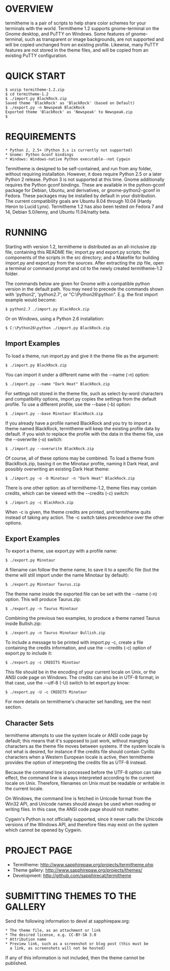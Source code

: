 OVERVIEW
========

termitheme is a pair of scripts to help share color schemes for your
terminals with the world.  Termitheme 1.2 supports gnome-terminal on the
Gnome desktop, and PuTTY on Windows.  Some features of gnome-terminal, such
as transparent or image backgrounds, are not supported and will be copied
unchanged from an existing profile.  Likewise, many PuTTY features are not
stored in the theme files, and will be copied from an existing PuTTY
configuration.


QUICK START
===========

	$ unzip termitheme-1.2.zip
	$ cd termitheme-1.2
	$ ./import.py BlackRock.zip
	Saved theme 'BlackRock' as 'BlackRock' (based on Default)
	$ ./export.py -n Newspeak BlackRock
	Exported theme 'BlackRock' as 'Newspeak' to Newspeak.zip
	$

REQUIREMENTS
============

	* Python 2, 2.5+ (Python 3.x is currently not supported)
	* Gnome: Python Gconf bindings
	* Windows: Windows-native Python executable--not Cygwin

Termitheme is designed to be self-contained, and run from any folder,
without requiring installation.  However, it does require Python 2.5 or a
later Python 2 release.  Python 3 is not supported at this time.  Gnome
additionally requires the Python gconf bindings.  These are available in the
python-gconf package for Debian, Ubuntu, and derivatives, or
gnome-python2-gconf in Fedora.  These packages may be installed by default
in your distribution.  The current compatibility goals are Ubuntu 8.04
through 10.04 (Hardy Heron to Lucid Lynx).  Termitheme 1.2 has also been
tested on Fedora 7 and 14, Debian 5.0/lenny, and Ubuntu 11.04/natty beta.


RUNNING
=======

Starting with version 1.2, termitheme is distributed as an all-inclusive zip
file, containing this README file; import.py and export.py scripts; the
components of the scripts in the src directory; and a Makefile for building
import.py and export.py from the sources.  After extracting the zip file,
open a terminal or command prompt and cd to the newly created termitheme-1.2
folder.

The commands below are given for Gnome with a compatible python version in
the default path. You may need to precede the commands shown with 'python2',
'python2.7', or "C:\Python26\python". E.g. the first import example would
become:

	$ python2.7 ./import.py BlackRock.zip

Or on Windows, using a Python 2.6 installation:

	$ C:\Python26\python ./import.py BlackRock.zip 


Import Examples
---------------

To load a theme, run import.py and give it the theme file as the argument:

	$ ./import.py BlackRock.zip

You can import it under a different name with the --name (-n) option:

	$ ./import.py --name "Dark Heat" BlackRock.zip

For settings not stored in the theme file, such as select-by-word characters
and compatibility options, import.py copies the settings from the default
profile. To use a different profile, use the --base (-b) option:

	$ ./import.py --base Minotaur BlackRock.zip

If you already have a profile named BlackRock and you try to import a theme
named BlackRock, termitheme will keep the existing profile data by default.
If you wish to replace the profile with the data in the theme file, use the
--overwrite (-o) switch:

	$ ./import.py --overwrite BlackRock.zip

Of course, all of these options may be combined. To load a theme from
BlackRock.zip, basing it on the Minotaur profile, naming it Dark Heat, and
possibly overwriting an existing Dark Heat theme:

	$ ./import.py -o -b Minotaur -n "Dark Heat" BlackRock.zip

There is one other option: as of termitheme-1.2, theme files may contain
credits, which can be viewed with the --credits (-c) switch:

	$ ./import.py -c BlackRock.zip

When -c is given, the theme credits are printed, and termitheme quits
instead of taking any action. The -c switch takes precedence over the other
options.


Export Examples
---------------

To export a theme, use export.py with a profile name:

	$ ./export.py Minotaur

A filename can follow the theme name, to save it to a specific file (but the
theme will still import under the name Minotaur by default):

	$ ./export.py Minotaur Taurus.zip

The theme name inside the exported file can be set with the --name (-n)
option. This will produce Taurus.zip:

	$ ./export.py -n Taurus Minotaur

Combining the previous two examples, to produce a theme named Taurus inside
Bullish.zip:

	$ ./export.py -n Taurus Minotaur Bullish.zip

To include a message to be printed with import.py -c, create a file
containing the credits information, and use the --credits (-c) option of
export.py to include it:

	$ ./export.py -c CREDITS Minotaur

This file should be in the encoding of your current locale on Unix, or the
ANSI code page on Windows.  The credits can also be in UTF-8 format; in that
case, use the --utf-8 (-U) switch to let export.py know:

	$ ./export.py -U -c CREDITS Minotaur

For more details on termitheme's character set handling, see the next
section.


Character Sets
--------------

termitheme attempts to use the system locale or ANSI code page by default;
this means that it's supposed to just work, without mangling characters as
the theme file moves between systems.  If the system locale is not what is
desired, for instance if the credits file should contain Cyrillic characters
when a Western European locale is active, then termitheme provides the
option of interpreting the credits file as UTF-8 instead.

Because the command line is processed before the UTF-8 option can take
effect, the command line is always interpreted according to the current
locale on Unix.  Therefore, filenames on Unix must be readable or writable
in the current locale.

On Windows, the command line is fetched in Unicode format from the Win32
API, and Unicode names should always be used when reading or writing files.
In this case, the ANSI code page should not matter.

Cygwin's Python is not officially supported, since it never calls the
Unicode versions of the Windows API, and therefore files may exist on the
system which cannot be opened by Cygwin.


PROJECT PAGE
============

* Termitheme: http://www.sapphirepaw.org/projects/termitheme.php
* Theme gallery: http://www.sapphirepaw.org/projects/themes/
* Development: http://github.com/sapphirecat/termitheme


SUBMITTING THEMES TO THE GALLERY
================================

Send the following information to devel at sapphirepaw.org:

	* The theme file, as an attachment or link
	* The desired license, e.g. CC-BY-SA 3.0
	* Attribution name
	* Preview link, such as a screenshot or blog post (this must be
	  a link, as screenshots will not be hosted)

If any of this information is not included, then the theme cannot be
published.

